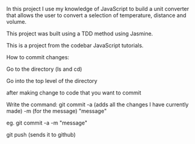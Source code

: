 In this project I use my knowledge of JavaScript to build a unit converter that allows the user to convert a selection of temperature, distance and volume.

This project was built using a TDD method using Jasmine. 

This is a project from the codebar JavaScript tutorials.

How to commit changes:

Go to the directory (ls and cd)

Go into the top level of the directory

after making change to code that you want to commit

Write the command: git commit -a (adds all the changes I have currently made) -m (for the message) "message"

eg. git commit -a -m "message"

git push (sends it to github)
